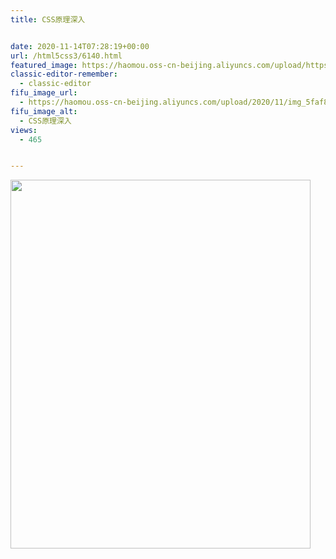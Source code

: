 ```yaml
---
title: CSS原理深入


date: 2020-11-14T07:28:19+00:00
url: /html5css3/6140.html
featured_image: https://haomou.oss-cn-beijing.aliyuncs.com/upload/https://haomou.oss-cn-beijing.aliyuncs.com/upload/2020/11/img_5faf870194679.png
classic-editor-remember:
  - classic-editor
fifu_image_url:
  - https://haomou.oss-cn-beijing.aliyuncs.com/upload/2020/11/img_5faf870194679.png
fifu_image_alt:
  - CSS原理深入
views:
  - 465


---
```

<p id="EMitZEQ">
  <img loading="lazy" class="alignnone wp-image-6141 shadow" src="https://haomou.oss-cn-beijing.aliyuncs.com/upload/2020/11/img_5faf870194679.png?x-oss-process=image/quality,q_10/resize,m_lfit,w_200" data-src="https://haomou.oss-cn-beijing.aliyuncs.com/upload/2020/11/img_5faf870194679.png?x-oss-process=image/format,webp" alt="" width="480" height="590" srcset="https://haomou.oss-cn-beijing.aliyuncs.com/upload/2020/11/img_5faf870194679.png?x-oss-process=image/format,webp 1234w, https://haomou.oss-cn-beijing.aliyuncs.com/upload/2020/11/img_5faf870194679.png?x-oss-process=image/quality,q_50/resize,m_fill,w_245,h_300/format,webp 245w, https://haomou.oss-cn-beijing.aliyuncs.com/upload/2020/11/img_5faf870194679.png?x-oss-process=image/quality,q_50/resize,m_fill,w_489,h_600/format,webp 489w, https://haomou.oss-cn-beijing.aliyuncs.com/upload/2020/11/img_5faf870194679.png?x-oss-process=image/quality,q_50/resize,m_fill,w_768,h_942/format,webp 768w" sizes="(max-width: 480px) 100vw, 480px" />
</p>